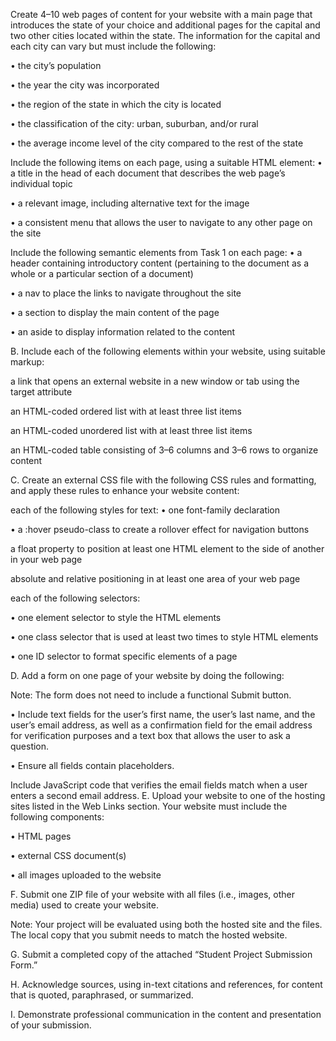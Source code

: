 Create 4–10 web pages of content for your website with a main page that introduces the state of your choice and additional pages for the capital and two other cities located within the state. The information for the capital and each city can vary but must include the following:

• the city’s population

• the year the city was incorporated

• the region of the state in which the city is located

• the classification of the city: urban, suburban, and/or rural

• the average income level of the city compared to the rest of the state

Include the following items on each page, using a suitable HTML element:
• a title in the head of each document that describes the web page’s individual topic

• a relevant image, including alternative text for the image

• a consistent menu that allows the user to navigate to any other page on the site

Include the following semantic elements from Task 1 on each page:
• a header containing introductory content (pertaining to the document as a whole or a particular section of a document)

• a nav to place the links to navigate throughout the site

• a section to display the main content of the page

• an aside to display information related to the content

B. Include each of the following elements within your website, using suitable markup:

a link that opens an external website in a new window or tab using the target attribute

an HTML-coded ordered list with at least three list items

an HTML-coded unordered list with at least three list items

an HTML-coded table consisting of 3–6 columns and 3–6 rows to organize content

C. Create an external CSS file with the following CSS rules and formatting, and apply these rules to enhance your website content:

each of the following styles for text:
• one font-family declaration

• a :hover pseudo-class to create a rollover effect for navigation buttons

a float property to position at least one HTML element to the side of another in your web page

absolute and relative positioning in at least one area of your web page

each of the following selectors:

• one element selector to style the HTML elements

• one class selector that is used at least two times to style HTML elements

• one ID selector to format specific elements of a page

D. Add a form on one page of your website by doing the following:

Note: The form does not need to include a functional Submit button.

• Include text fields for the user’s first name, the user’s last name, and the user’s email address, as well as a confirmation field for the email address for verification purposes and a text box that allows the user to ask a question.

• Ensure all fields contain placeholders.

Include JavaScript code that verifies the email fields match when a user enters a second email address.
E. Upload your website to one of the hosting sites listed in the Web Links section. Your website must include the following components:

• HTML pages

• external CSS document(s)

• all images uploaded to the website

F. Submit one ZIP file of your website with all files (i.e., images, other media) used to create your website.

Note: Your project will be evaluated using both the hosted site and the files. The local copy that you submit needs to match the hosted website.

G. Submit a completed copy of the attached “Student Project Submission Form.”

H. Acknowledge sources, using in-text citations and references, for content that is quoted, paraphrased, or summarized.

I. Demonstrate professional communication in the content and presentation of your submission.
